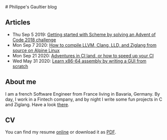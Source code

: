 <link rel="stylesheet" type="text/css" href="main.css">
# Philippe's Gaultier blog

## Articles

- Thu Sep 5 2019: [Getting started with Scheme by solving an Advent of Code 2018 challenge](/advent_of_code_2018_5)
- Mon Sep 7 2020: [How to compile LLVM, Clang, LLD, and Ziglang from source on Alpine Linux](/compile_ziglang_from_source_on_alpine_2020_9)
- Mon Sep 21 2020: [Adventures in CI land, or how to speed up your CI](/speed_up_your_ci.html)
- Wed May 31 2020: [Learn x86-64 assembly by writing a GUI from scratch](/x11_x64.html)

## About me

I am a french Software Engineer from France living in Bavaria, Germany. By day, I work in a Fintech company, and by night I write some fun projects in C and Ziglang. Have a look [there](https://github.com/gaultier).


## CV

You can find my resume [online](https://gaultier.github.io/resume/resume)
or download it as [PDF](https://github.com/gaultier/resume/raw/master/Philippe_Gaultier_resume_en.pdf).
